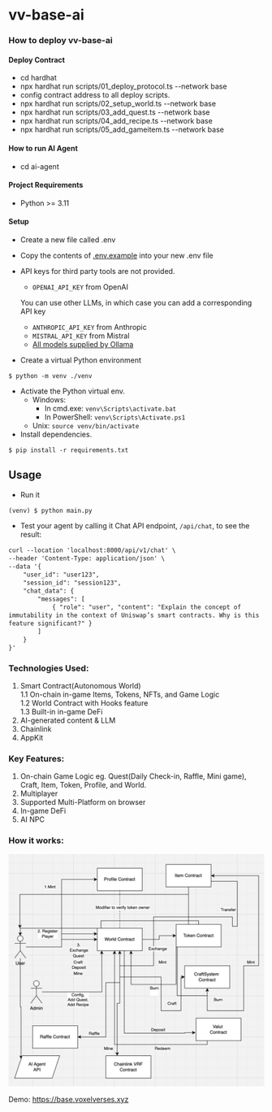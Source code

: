# vv-base-ai

### How to deploy vv-base-ai

#### Deploy Contract
* cd hardhat
* npx hardhat run scripts/01_deploy_protocol.ts --network base
* config contract address to all deploy scripts.
* npx hardhat run scripts/02_setup_world.ts --network base
* npx hardhat run scripts/03_add_quest.ts --network base
* npx hardhat run scripts/04_add_recipe.ts --network base
* npx hardhat run scripts/05_add_gameitem.ts --network base

#### How to run AI Agent
* cd ai-agent
#### Project Requirements
- Python >= 3.11

#### Setup
- Create a new file called .env
- Copy the contents of [.env.example](.env.example) into your new .env file
- API keys for third party tools are not provided.
  - `OPENAI_API_KEY` from OpenAI
  
  You can use other LLMs, in which case you can add a corresponding API key
  - `ANTHROPIC_API_KEY` from Anthropic
  - `MISTRAL_API_KEY` from Mistral 
  - [All models supplied by Ollama](https://ollama.com/library)
- Create a virtual Python environment
```
$ python -m venv ./venv
```
- Activate the Python virtual env.
  - Windows:
    - In cmd.exe: `venv\Scripts\activate.bat`
    - In PowerShell: `venv\Scripts\Activate.ps1`
  - Unix: `source venv/bin/activate`
- Install dependencies.
```
$ pip install -r requirements.txt
```

## Usage
- Run it
```
(venv) $ python main.py
```
- Test your agent by calling it Chat API endpoint, `/api/chat`, to see the result:

```
curl --location 'localhost:8000/api/v1/chat' \
--header 'Content-Type: application/json' \
--data '{
    "user_id": "user123",
    "session_id": "session123",
    "chat_data": {
        "messages": [
            { "role": "user", "content": "Explain the concept of immutability in the context of Uniswap’s smart contracts. Why is this feature significant?" }
        ]
    }
}'
```

### Technologies Used:

1. Smart Contract(Autonomous World) \
    1.1 On-chain in-game Items, Tokens, NFTs, and Game Logic \
    1.2 World Contract with Hooks feature \
    1.3 Built-in in-game DeFi
2. AI-generated content & LLM
3. Chainlink
4. AppKit

### Key Features:

1. On-chain Game Logic eg. Quest(Daily Check-in, Raffle, Mini game), Craft, Item, Token, Profile, and World.
2. Multiplayer
3. Supported Multi-Platform on browser
4. In-game DeFi
5. AI NPC

### How it works:
![How it works](/vv_howitwork.png "How it works")

Demo:
https://base.voxelverses.xyz

